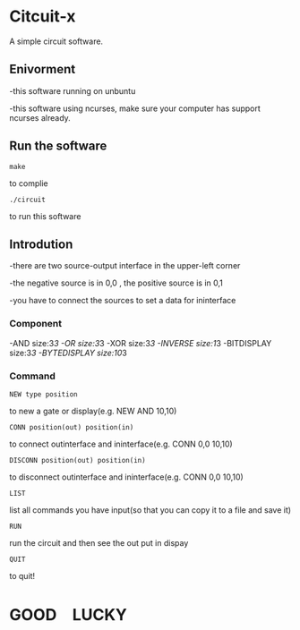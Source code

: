 # Citcuit-x

A simple circuit software.

## Enivorment

-this software running on unbuntu

-this software using ncurses, make sure your computer has support ncurses already.

## Run the software

```
make
```

to complie

```
./circuit
```

to run this software

## Introdution

-there are two source-output interface in the upper-left corner

-the negative source is in 0,0 , the positive source is in 0,1

-you have to connect the sources to set a data for ininterface

### Component

-AND size:3*3
-OR  size:3*3
-XOR size:3*3
-INVERSE size:1*3
-BITDISPLAY size:3*3
-BYTEDISPLAY size:10*3

### Command

```
NEW type position
```

to new a gate or display(e.g. NEW AND 10,10)

```
CONN position(out) position(in)
```

to connect outinterface and ininterface(e.g. CONN 0,0 10,10)

```
DISCONN position(out) position(in)
```

to disconnect outinterface and ininterface(e.g. CONN 0,0 10,10)

```
LIST
```

list all commands you have input(so that you can copy it to a file and save it)

```
RUN
```

run the circuit and then see the out put in dispay

```
QUIT
```

to quit!

# GOOD　LUCKY
